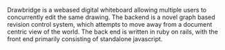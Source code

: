 Drawbridge is a webased digital whiteboard allowing multiple users to concurrently edit the same drawing.  The backend is a novel graph based revision control system, which attempts to move away from a document centric view of the world. The back end is written in ruby on rails, with the front end primarily consisting of standalone javascript.